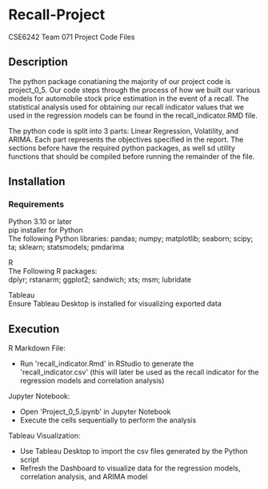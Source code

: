 # Recall-Project
CSE6242 Team 071 Project Code Files

## Description
The python package conatianing the majority of our project code is project_0_5. Our code steps through the process of how we built our various models for automobile stock price estimation in the event of a recall. The statistical analysis used for obtaining our recall indicator values that we used in the regression models can be found in the recall_indicator.RMD file.

The python code is split into 3 parts: Linear Regression, Volatility, and ARIMA. Each part represents the objectives specified in the report. The sections before have the required python packages, as well sd utility functions that should be compiled before running the remainder of the file.

## Installation
### Requirements
Python 3.10 or later  
pip installer for Python  
The following Python libraries: pandas; numpy; matplotlib; seaborn; scipy; ta; sklearn; statsmodels; pmdarima

R  
The Following R packages:  
dplyr; rstanarm; ggplot2; sandwich; xts; msm; lubridate

Tableau  
Ensure Tableau Desktop is installed for visualizing exported data

## Execution
R Markdown File:
  * Run 'recall_indicator.Rmd' in RStudio to generate the 'recall_indicator.csv' (this will later be used as the recall indicator for the regression models and correlation analysis)

Jupyter Notebook:
  * Open 'Project_0_5.ipynb' in Jupyter Notebook
  * Execute the cells sequentially to perform the analysis

Tableau Visualization:
  * Use Tableau Desktop to import the csv files generated by the Python script
  * Refresh the Dashboard to visualize data for the regression models, correlation analysis, and ARIMA model
